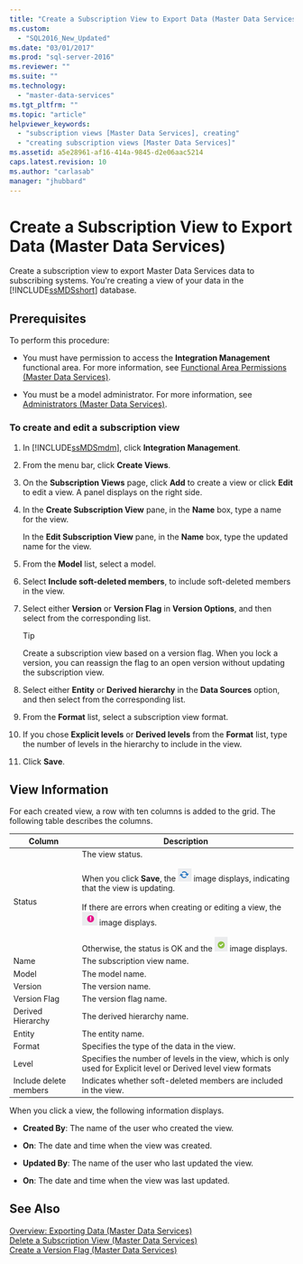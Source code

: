 ```yaml
---
title: "Create a Subscription View to Export Data (Master Data Services) | Microsoft Docs"
ms.custom: 
  - "SQL2016_New_Updated"
ms.date: "03/01/2017"
ms.prod: "sql-server-2016"
ms.reviewer: ""
ms.suite: ""
ms.technology: 
  - "master-data-services"
ms.tgt_pltfrm: ""
ms.topic: "article"
helpviewer_keywords: 
  - "subscription views [Master Data Services], creating"
  - "creating subscription views [Master Data Services]"
ms.assetid: a5e28961-af16-414a-9845-d2e06aac5214
caps.latest.revision: 10
ms.author: "carlasab"
manager: "jhubbard"
---
```

# Create a Subscription View to Export Data (Master Data Services)
  Create a subscription view to export Master Data Services data to subscribing systems. You're creating a view of your data in the [!INCLUDE[ssMDSshort](../a9notintoc/includes/ssmdsshort-md.md)] database.  
  
## Prerequisites  
 To perform this procedure:  
  
-   You must have permission to access the **Integration Management** functional area. For more information, see [Functional Area Permissions &#40;Master Data Services&#41;](../master-data-services/functional-area-permissions-master-data-services.md).  
  
-   You must be a model administrator. For more information, see [Administrators &#40;Master Data Services&#41;](../master-data-services/administrators-master-data-services.md).  
  
### To create and edit a subscription view  
  
1.  In [!INCLUDE[ssMDSmdm](../a9notintoc/includes/ssmdsmdm-md.md)], click **Integration Management**.  
  
2.  From the menu bar, click **Create Views**.  
  
3.  On the **Subscription Views** page, click **Add** to create a view or click **Edit** to edit a view. A panel displays on the right side.  
  
4.  In the **Create Subscription View** pane, in the **Name** box, type a name for the view.  
  
     In the **Edit Subscription View** pane, in the **Name** box, type the updated name for the view.  
  
5.  From the **Model** list, select a model.  
  
6.  Select **Include soft-deleted members**, to include soft-deleted members in the view.  
  
7.  Select either **Version** or **Version Flag** in **Version Options**, and then select from the corresponding list.  
  
    > [!TIP]  
    >  Create a subscription view based on a version flag. When you lock a version, you can reassign the flag to an open version without updating the subscription view.  
  
8.  Select either **Entity** or **Derived hierarchy** in the **Data Sources** option, and then select from the corresponding list.  
  
9. From the **Format** list, select a subscription view format.  
  
10. If you chose **Explicit levels** or **Derived levels** from the **Format** list, type the number of levels in the hierarchy to include in the view.  
  
11. Click **Save**.  
  
## View Information  
 For each created view, a row with ten columns is added to the grid. The following table describes the columns.  
  
|Column|Description|  
|------------|-----------------|  
|Status|The view status.<br /><br /> When you click **Save**, the ![Icon for updating status](../master-data-services/media/mds-statusicon-updating.png "Icon for updating status") image displays, indicating that the view is updating.<br /><br /> If there are errors when creating or editing a view, the ![Icon for error status](../master-data-services/media/mds-statusicon-error.png "Icon for error status") image displays.<br /><br /> Otherwise, the status is OK and the ![Icon for OK status](../master-data-services/media/mds-statusicon-ok.png "Icon for OK status") image displays.|  
|Name|The subscription view name.|  
|Model|The model name.|  
|Version|The version name.|  
|Version Flag|The version flag name.|  
|Derived Hierarchy|The derived hierarchy name.|  
|Entity|The entity name.|  
|Format|Specifies the type of the data in the view.|  
|Level|Specifies the number of levels in the view, which is only used for Explicit level or Derived level view formats|  
|Include delete members|Indicates whether soft-deleted members are included in the view.|  
  
 When you click a view, the following information displays.  
  
-   **Created By**: The name of the user who created the view.  
  
-   **On**: The date and time when the view was created.  
  
-   **Updated By**: The name of the user who last updated the view.  
  
-   **On**: The date and time when the view was last updated.  
  
## See Also  
 [Overview: Exporting Data &#40;Master Data Services&#41;](../master-data-services/overview-exporting-data-master-data-services.md)   
 [Delete a Subscription View &#40;Master Data Services&#41;](../master-data-services/delete-a-subscription-view-master-data-services.md)   
 [Create a Version Flag &#40;Master Data Services&#41;](../master-data-services/create-a-version-flag-master-data-services.md)  
  
  